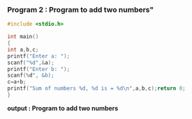 ### Program 2 : Program to add two numbers"
```C
#include <stdio.h>

int main()
{
int a,b,c;
printf("Enter a: ");
scanf("%d",&a);
printf("Enter b: ");
scanf(%d", &b);
c=a+b;
printf("Sum of numbers %d, %d is = %d\n",a,b,c);return 0;
}
```
**output : Program to add two numbers**
